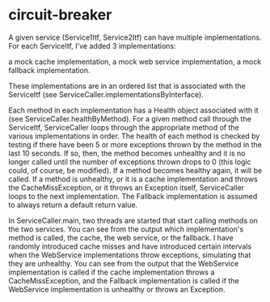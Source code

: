 # circuit-breaker
A given service (Service1Itf, Service2Itf) can have multiple implementations. For each ServiceItf, I've added 3 implementations:

a mock cache implementation,
a mock web service implementation,
a mock fallback implementation.

These implementations are in an ordered list that is associated with the ServiceItf (see ServiceCaller.implementationsByInterface).

Each method in each implementation has a Health object associated with it (see ServiceCaller.healthByMethod). For a given method call through the ServiceItf, ServiceCaller loops through the appropriate method of the various implementations in order. The health of each method is checked by testing if there have been 5 or more exceptions thrown by the method in the last 10 seconds. If so, then, the method becomes unhealthy and it is no longer called until the number of exceptions thrown drops to 0 (this logic could, of course, be modified). If a method becomes healthy again, it will be called. If a method is unhealthy, or it is a cache implementation and throws the CacheMissException, or it throws an Exception itself, ServiceCaller loops to the next implementation. The Fallback implementation is assumed to always return a default return value.

In ServiceCaller.main, two threads are started that start calling methods on the two services. You can see from the output which implementation's method is called, the cache, the web service, or the fallback. I have randomly introduced cache misses and have introduced certain intervals when the WebService implementations throw exceptions, simulating that they are unhealthy. You can see from the output that the WebService implementation is called if the cache implementation throws a CacheMissException, and the Fallback implementation is called if the WebService implementation is unhealthy or throws an Exception.
